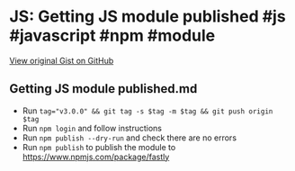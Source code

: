 # JS: Getting JS module published #js #javascript #npm #module

[View original Gist on GitHub](https://gist.github.com/Integralist/86a7d94a832b432b5139ad28c074df32)

## Getting JS module published.md

- Run `tag="v3.0.0" && git tag -s $tag -m $tag && git push origin $tag`
- Run `npm login` and follow instructions
- Run `npm publish --dry-run` and check there are no errors
- Run `npm publish` to publish the module to https://www.npmjs.com/package/fastly

